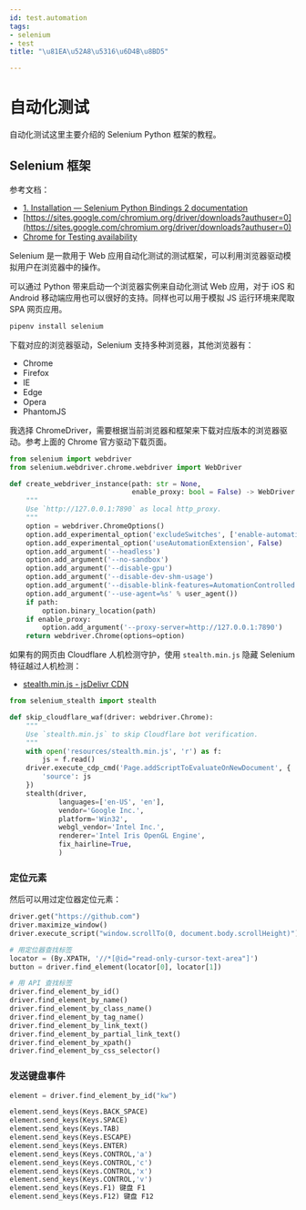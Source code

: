 ```yaml
---
id: test.automation
tags:
- selenium
- test
title: "\u81EA\u52A8\u5316\u6D4B\u8BD5"

---
```

# 自动化测试
自动化测试这里主要介绍的 Selenium Python 框架的教程。

## Selenium 框架
参考文档：

+ [1. Installation — Selenium Python Bindings 2 documentation](https://selenium-python.readthedocs.io/installation.html)
+ [https://sites.google.com/chromium.org/driver/downloads?authuser=0](https://sites.google.com/chromium.org/driver/downloads?authuser=0)
+ [Chrome for Testing availability](https://googlechromelabs.github.io/chrome-for-testing/)

Selenium 是一款用于 Web 应用自动化测试的测试框架，可以利用浏览器驱动模拟用户在浏览器中的操作。

可以通过 Python 带来启动一个浏览器实例来自动化测试 Web 应用，对于 iOS 和 Android 移动端应用也可以很好的支持。同样也可以用于模拟 JS 运行环境来爬取 SPA 网页应用。

```bash
pipenv install selenium
```

下载对应的浏览器驱动，Selenium 支持多种浏览器，其他浏览器有：

+ <font style="color:rgb(25, 27, 31);">Chrome</font>
+ <font style="color:rgb(25, 27, 31);">Firefox</font>
+ <font style="color:rgb(25, 27, 31);">IE</font>
+ <font style="color:rgb(25, 27, 31);">Edge</font>
+ <font style="color:rgb(25, 27, 31);">Opera</font>
+ <font style="color:rgb(25, 27, 31);">PhantomJS</font>

我选择 ChromeDriver，需要根据当前浏览器和框架来下载对应版本的浏览器驱动。参考上面的 Chrome 官方驱动下载页面。

```python
from selenium import webdriver
from selenium.webdriver.chrome.webdriver import WebDriver

def create_webdriver_instance(path: str = None,
                              enable_proxy: bool = False) -> WebDriver:
    """
    Use `http://127.0.0.1:7890` as local http_proxy.
    """
    option = webdriver.ChromeOptions()
    option.add_experimental_option('excludeSwitches', ['enable-automation'])
    option.add_experimental_option('useAutomationExtension', False)
    option.add_argument('--headless')
    option.add_argument('--no-sandbox')
    option.add_argument('--disable-gpu')
    option.add_argument('--disable-dev-shm-usage')
    option.add_argument('--disable-blink-features=AutomationControlled')
    option.add_argument('--use-agent=%s' % user_agent())
    if path:
        option.binary_location(path)
    if enable_proxy:
        option.add_argument('--proxy-server=http://127.0.0.1:7890')
    return webdriver.Chrome(options=option)
```

如果有的网页由 Cloudflare 人机检测守护，使用 `stealth.min.js` 隐藏 Selenium 特征越过人机检测：

+ [stealth.min.js - jsDelivr CDN](https://cdn.jsdelivr.net/gh/requireCool/stealth.min.js/stealth.min.js)

```python
from selenium_stealth import stealth

def skip_cloudflare_waf(driver: webdriver.Chrome):
    """
    Use `stealth.min.js` to skip Cloudflare bot verification.
    """
    with open('resources/stealth.min.js', 'r') as f:
        js = f.read()
    driver.execute_cdp_cmd('Page.addScriptToEvaluateOnNewDocument', {
        'source': js
    })
    stealth(driver,
            languages=['en-US', 'en'],
            vendor='Google Inc.',
            platform='Win32',
            webgl_vendor='Intel Inc.',
            renderer='Intel Iris OpenGL Engine',
            fix_hairline=True,
            )
```

### 定位元素
然后可以用过定位器定位元素：

```python
driver.get("https://github.com")
driver.maximize_window()
driver.execute_script("window.scrollTo(0, document.body.scrollHeight)")

# 用定位器查找标签
locator = (By.XPATH, '//*[@id="read-only-cursor-text-area"]')
button = driver.find_element(locator[0], locator[1])

# 用 API 查找标签
driver.find_element_by_id()
driver.find_element_by_name()
driver.find_element_by_class_name()
driver.find_element_by_tag_name()
driver.find_element_by_link_text()
driver.find_element_by_partial_link_text()
driver.find_element_by_xpath()
driver.find_element_by_css_selector()
```

### 发送键盘事件
```python
element = driver.find_element_by_id("kw")

element.send_keys(Keys.BACK_SPACE)
element.send_keys(Keys.SPACE)
element.send_keys(Keys.TAB)
element.send_keys(Keys.ESCAPE)
element.send_keys(Keys.ENTER)
element.send_keys(Keys.CONTROL,'a')
element.send_keys(Keys.CONTROL,'c')
element.send_keys(Keys.CONTROL,'x')
element.send_keys(Keys.CONTROL,'v')
element.send_keys(Keys.F1) 键盘 F1
element.send_keys(Keys.F12) 键盘 F12
```


